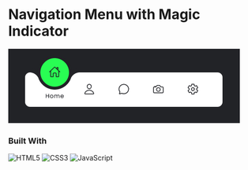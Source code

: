 # Navigation Menu with Magic Indicator

![img](img.png)

### Built With

![HTML5][HTML5]
![CSS3][CSS3]
![JavaScript][JavaScript]

[HTML5]: https://img.shields.io/static/v1?style=for-the-badge&message=HTML5&color=E34F26&logo=HTML5&logoColor=FFFFFF&label=
[CSS3]: https://img.shields.io/static/v1?style=for-the-badge&message=CSS3&color=1572B6&logo=CSS3&logoColor=FFFFFF&label=
[JavaScript]: https://img.shields.io/static/v1?style=for-the-badge&message=JavaScript&color=222222&logo=JavaScript&logoColor=F7DF1E&label=